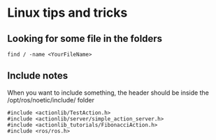 # Linux tips and tricks

## Looking for some file in the folders
```
find / -name <YourFileName>
```
## Include notes
When you want to include something, the header should be inside the /opt/ros/noetic/include/ folder
```
#include <actionlib/TestAction.h>
#include <actionlib/server/simple_action_server.h>
#include <actionlib_tutorials/FibonacciAction.h>
#include <ros/ros.h>
```
